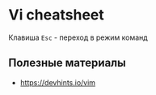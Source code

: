 # Vi cheatsheet

Клавиша `Esc` - переход в режим команд

## Полезные материалы

- https://devhints.io/vim
